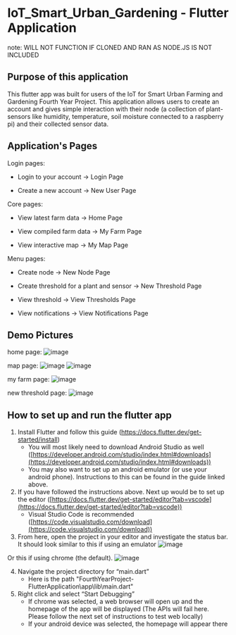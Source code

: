 # IoT_Smart_Urban_Gardening - Flutter Application

note: WILL NOT FUNCTION IF CLONED AND RAN AS NODE.JS IS NOT INCLUDED

## Purpose of this application

This flutter app was built for users of the IoT for Smart Urban Farming and Gardening Fourth Year Project. This application allows users to create an account and gives simple interaction with their node (a collection of plant-sensors like humidity, temperature, soil moisture connected to a raspberry pi) and their collected sensor data. 

## Application's Pages

Login pages:

- Login to your account -> Login Page

- Create a new account -> New User Page

Core pages: 

- View latest farm data -> Home Page 

- View compiled farm data -> My Farm Page 

- View interactive map -> My Map Page 

Menu pages: 

- Create node -> New Node Page 

- Create threshold for a plant and sensor -> New Threshold Page 

- View threshold -> View Thresholds Page 

- View notifications -> View Notifications Page 

## Demo Pictures

home page:
![image](https://user-images.githubusercontent.com/50333978/167695283-9f18925f-cf13-4940-972f-665fe05de9e4.png)

map page:
![image](https://user-images.githubusercontent.com/50333978/167695364-adbd0cf0-e06f-4b61-84d1-cd0f3fd3dbab.png)
![image](https://user-images.githubusercontent.com/50333978/167695430-6edf8750-89bb-48c2-b098-ecad5f75c314.png)

my farm page:
![image](https://user-images.githubusercontent.com/50333978/167695460-41ac0401-0b6f-43f9-a832-d98852e2bf6b.png)

new threshold page:
![image](https://user-images.githubusercontent.com/50333978/167695528-3463c926-a722-4687-8e10-b972c825a177.png)

## How to set up and run the flutter app

1.	Install Flutter and follow this guide (https://docs.flutter.dev/get-started/install)
	- You will most likely need to download Android Studio as well ([https://developer.android.com/studio/index.html#downloads](https://developer.android.com/studio/index.html#downloads))
	- You may also want to set up an android emulator (or use your android phone). Instructions to this can be found in the guide linked above.
2.	 If you have followed the instructions above. Next up would be to set up the editor ([https://docs.flutter.dev/get-started/editor?tab=vscode](https://docs.flutter.dev/get-started/editor?tab=vscode))
		- Visual Studio Code is recommended ([https://code.visualstudio.com/download](https://code.visualstudio.com/download))
3. From here, open the project in your editor and investigate the status bar. It should look similar to this if using an emulator
![image](https://user-images.githubusercontent.com/48695650/162821163-e32968fb-720e-45a7-a23d-1b25b9b19265.png)

Or this if using chrome (the default).
![image](https://user-images.githubusercontent.com/48695650/162821234-036e0dda-186f-4a26-ac96-5e70455300f5.png)

4. Navigate the project directory for “main.dart”
	- Here is the path "FourthYearProject-FlutterApplication\app\lib\main.dart"
5. Right click and select “Start Debugging”
	- If chrome was selected, a web browser will open up and the homepage of the app will be displayed (The APIs will fail here. Please follow the next set of instructions to test web locally)
	- If your android device was selected, the homepage will appear there

